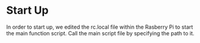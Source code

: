 # Start Up

In order to start up, we edited the rc.local file within the Rasberry Pi to start the main function script. 
Call the main script file by specifying the path to it.

